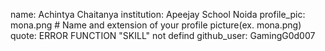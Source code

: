 name: Achintya Chaitanya
institution: Apeejay School Noida
profile_pic: mona.png # Name and extension of your profile picture(ex. mona.png)
quote: ERROR FUNCTION "SKILL" not defind
github_user: GamingG0d007
